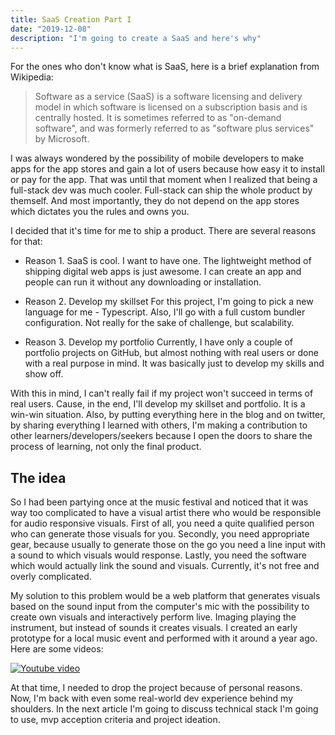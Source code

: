 ```yaml
---
title: SaaS Creation Part I
date: "2019-12-08"
description: "I'm going to create a SaaS and here's why"
---
```


For the ones who don't know what is SaaS, here is a brief explanation from Wikipedia:

> Software as a service (SaaS) is a software
> licensing and delivery model in which software is
> licensed on a subscription basis and is centrally hosted.
> It is sometimes referred to as "on-demand software",
> and was formerly referred to as "software plus services" by Microsoft.

I was always wondered by the possibility of mobile developers to make apps for the app stores and gain a lot of users because how easy it to install or pay for the app. That was until that moment when I realized that being a full-stack dev was much cooler. Full-stack can ship the whole product by themself. And most importantly, they do not depend on the app stores which dictates you the rules and owns you.

I decided that it's time for me to ship a product. There are several reasons for that:

- Reason 1. SaaS is cool. I want to have one.
  The lightweight method of shipping digital web apps is just awesome. I can create an app and people can run it without any downloading or installation.

- Reason 2. Develop my skillset
  For this project, I'm going to pick a new language for me - Typescript. Also, I'll go with a full custom bundler configuration. Not really for the sake of challenge, but scalability.

- Reason 3. Develop my portfolio
  Currently, I have only a couple of portfolio projects on GitHub, but almost nothing with real users or done with a real purpose in mind. It was basically just to develop my skills and show off.

With this in mind, I can't really fail if my project won't succeed in terms of real users. Cause, in the end, I'll develop my skillset and portfolio. It is a win-win situation. Also, by putting everything here in the blog and on twitter, by sharing everything I learned with others, I'm making a contribution to other learners/developers/seekers because I open the doors to share the process of learning, not only the final product.

## The idea

So I had been partying once at the music festival and noticed that it was way too complicated to have a visual artist there who would be responsible for audio responsive visuals. First of all, you need a quite qualified person who can generate those visuals for you. Secondly, you need appropriate gear, because usually to generate those on the go you need a line input with a sound to which visuals would response. Lastly, you need the software which would actually link the sound and visuals. Currently, it's not free and overly complicated.

My solution to this problem would be a web platform that generates visuals based on the sound input from the computer's mic with the possibility to create own visuals and interactively perform live. Imaging playing the instrument, but instead of sounds it creates visuals. I created an early prototype for a local music event and performed with it around a year ago. Here are some videos:

[![Youtube video](http://img.youtube.com/vi/9iJp6QSKcbI/0.jpg)](http://www.youtube.com/watch?v=9iJp6QSKcbI "Web Based Audio Responsive Visuals Prototype")

At that time, I needed to drop the project because of personal reasons. Now, I'm back with even some real-world dev experience behind my shoulders. In the next article I'm going to discuss technical stack I'm going to use, mvp acception criteria and project ideation.
